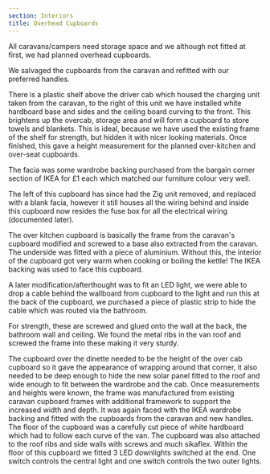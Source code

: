 ```yaml
---
section: Interiors
title: Overhead Cupboards
---
```


All caravans/campers need storage space and we although not fitted at first, we had planned overhead cupboards. 

<div class="flickrslideshow" data-ids="[6869555313, 6869555639, 6869555551, 6869555433]">
</div>

We salvaged the cupboards from the caravan and refitted with our preferred handles. 

There is a plastic shelf above the driver cab which housed the charging unit taken from the caravan, to the right of this unit we have installed white hardboard base and sides and the ceiling board curving to the front. This brightens up the overcab, storage area and will form a cupboard to store towels and blankets. This is ideal, because we have used the existing frame of the shelf for strength, but hidden it with nicer looking materials. Once finished, this gave a height measurement for the planned over-kitchen and over-seat cupboards. 

The facia was some wardrobe backing purchased from the bargain corner section of IKEA for £1 each which matched our furniture colour very well. 

The left of this cupboard has since had the Zig unit removed, and replaced with a blank facia, however it still houses all the wiring behind and inside this cupboard now resides the fuse box for all the electrical wiring (documented later). 

<div class="flickrslideshow" data-ids="[2321623875,2321627125,2322454680,2321643553,2322462720,2321653377,2453151848,2452324951,2453154652,2654637239,2654638803,2655467236,2655477344,13963054346]">
</div>

The over kitchen cupboard is basically the frame from the caravan's cupboard modified and screwed to a base also extracted from the caravan. The underside was fitted with a piece of aluminium. Without this, the interior of the cupboard got very warm when cooking or boiling the kettle! The IKEA backing was used to face this cupboard. 

A later modification/afterthought was to fit an LED light, we were able to drop a cable behind the wallboard from cupboard to the light and run this at the back of the cupboard, we purchased a piece of plastic strip to hide the cable which was routed via the bathroom. 

For strength, these are screwed and glued onto the wall at the back, the bathroom wall and ceiling. We found the metal ribs in the van roof and screwed the frame into these making it very sturdy. 

<div class="flickrslideshow" data-ids="[2740443779,2740444901,2740445783,2741283242,2740447391,3426043043,3426854590,3426044687,3426045393,3426045947]">
</div>

The cupboard over the dinette needed to be the height of the over cab cupboard so it gave the appearance of wrapping around that corner, it also needed to be deep enough to hide the new solar panel fitted to the roof and wide enough to fit between the wardrobe and the cab. Once measurements and heights were known, the frame was manufactured from existing caravan cupboard frames with additional framework to support the increased width and depth. It was again faced with the IKEA wardrobe backing and fitted with the cupboards from the caravan and new handles. The floor of the cupboard was a carefully cut piece of white hardboard which had to follow each curve of the van. The cupboard was also attached to the roof ribs and side walls with screws and much sikaflex. Within the floor of this cupboard we fitted 3 LED downlights switched at the end. One switch controls the central light and one switch controls the two outer lights. 

<div class="flickrslideshow" data-ids="[2740448481,2741286656,2740457719,3426851926,3426041991,13982986751]">
</div>
